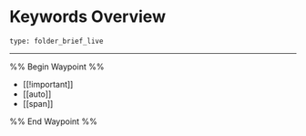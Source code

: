 # Keywords Overview
 
```ccard
type: folder_brief_live
```
 
---

%% Begin Waypoint %%
- [[!important]]
- [[auto]]
- [[span]]

%% End Waypoint %%